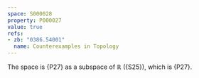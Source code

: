 ```yaml
---
space: S000028
property: P000027
value: true
refs:
- zb: "0386.54001"
  name: Counterexamples in Topology
---
```


The space is {P27} as a subspace of $\mathbb R$ ({S25}), which is {P27}.
